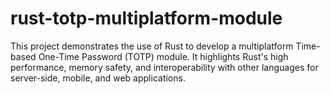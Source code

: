 # rust-totp-multiplatform-module
This project demonstrates the use of Rust to develop a multiplatform Time-based One-Time Password (TOTP) module. It highlights Rust's high performance, memory safety, and interoperability with other languages for server-side, mobile, and web applications.
